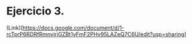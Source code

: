 # Ejercicio 3.

(Link)[https://docs.google.com/document/d/1-rcTprP6RDRfRmnvjrjGZBt1yFmF2PHv95LAZeQ7C6U/edit?usp=sharing]

